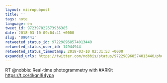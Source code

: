 ```yaml
---
layout: micropubpost
title: ''
tags: note
language: en
tweet_id: 972397822673936385
date: 2018-03-10 09:04:41 +0000
slug: '090441'
retweeted_status_id: 972298968574013440
retweeted_status_user_id: 14944944
retweeted_status_timestamp: 2018-03-10 02:31:53 +0000
expanded_urls: https://twitter.com/nobbis/status/972298968574013440/photo/1,https://twitter.com/nobbis/status/972298968574013440/photo/1
---
```

RT @nobbis: Real-time photogrammetry with #ARKit https://t.co/4kqnI84ypa
